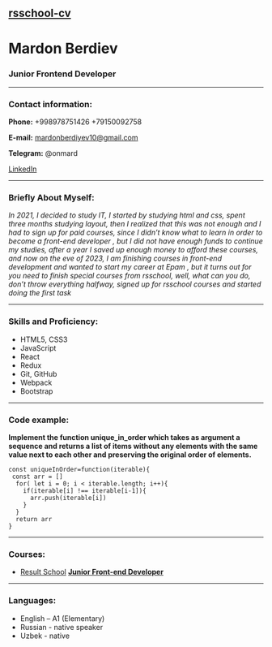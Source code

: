 ## [rsschool-cv](#junior-frontend-developer)
# Mardon Berdiev
### Junior Frontend Developer
---
### Contact information:
__Phone:__ +998978751426 +79150092758 

__E-mail:__ mardonberdiyev10@gmail.com 

__Telegram:__ @onmard

[LinkedIn](
https://www.linkedin.com/in/mardon-berdiyev-4a605a268)

---
### Briefly About Myself:
_In 2021, I decided to study IT, I started by studying html and css, spent three months studying layout, then I realized that this was not enough and I had to sign up for paid courses, since I didn’t know what to learn in order to become a front-end developer , but I did not have enough funds to continue my studies, after a year I saved up enough money to afford these courses, and now on the eve of 2023, I am finishing courses in front-end development and wanted to start my career at Epam , but it turns out for you need to finish special courses from rsschool, well, what can you do, don’t throw everything halfway, signed up for rsschool courses and started doing the first task_

---

### Skills and Proficiency:
* HTML5, CSS3
* JavaScript
* React
* Redux
* Git, GitHub
* Webpack
* Bootstrap

---

### Code example:
__Implement the function unique_in_order which takes as argument a sequence and returns a list of items without any elements with the same value next to each other and preserving the original order of elements.__

    const uniqueInOrder=function(iterable){
     const arr = []
      for( let i = 0; i < iterable.length; i++){
        if(iterable[i] !== iterable[i-1]){
          arr.push(iterable[i])
        }
      }
      return arr
    }

---
### Courses:
* [Result School](https://result.school/) [__Junior Front-end Developer__](https://result.school/products/junior-js)  
---

### Languages:
* English – A1 (Elementary)
* Russian - native speaker
* Uzbek - native